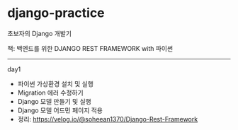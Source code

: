 # django-practice
초보자의 Django 개발기

책: 백엔드를 위한 DJANGO REST FRAMEWORK with  파이썬

-----
day1
- 파이썬 가상환경 설치 및 실행
- Migration 에러 수정하기
- Django 모델 만들기 및 실행
- Django 모델 어드민 페이지 적용
- 정리: https://velog.io/@soheean1370/Django-Rest-Framework
